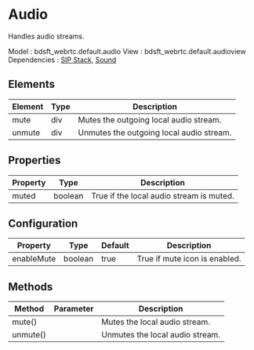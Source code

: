 # Audio

Handles audio streams.

Model : bdsft_webrtc.default.audio
View : bdsft_webrtc.default.audioview
Dependencies : [SIP Stack](../sipstack), [Sound](../sound)

## Elements
<a name="elements"></a>

Element             |Type  |Description
--------------------|------|------------------------------------------
mute                 |div   |Mutes the outgoing local audio stream.
unmute               |div   |Unmutes the outgoing local audio stream.

## Properties
<a name="properties"></a>

Property  |Type     |Description
----------|---------|------------------------------------------
muted     |boolean  |True if the local audio stream is muted.

## Configuration
<a name="configuration"></a>

Property    |Type     |Default  |Description
------------|---------|---------|-------------------------------
enableMute  |boolean  |true     |True if mute icon is enabled.

## Methods
<a name="methods"></a>

Method    |Parameter  |Description
----------|-----------|---------------------------------
mute()    |           |Mutes the local audio stream.
unmute()  |           |Unmutes the local audio stream.

